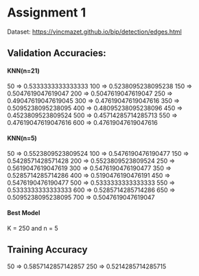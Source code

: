 # Assignment 1

Dataset: https://vincmazet.github.io/bip/detection/edges.html

## Validation Accuracies:

#### KNN(n=21)

50 => 0.5333333333333333
100 => 0.5238095238095238
150 => 0.5047619047619047
200 => 0.5047619047619047
250 => 0.49047619047619045
300 => 0.47619047619047616
350 => 0.5095238095238095
400 => 0.48095238095238096
450 => 0.4523809523809524
500 => 0.45714285714285713
550 => 0.47619047619047616
600 => 0.47619047619047616

#### KNN(n=5)

50 => 0.5523809523809524
100 => 0.5476190476190477
150 => 0.5428571428571428
200 => 0.5523809523809524
250 => 0.5619047619047619
300 => 0.5476190476190477
350 => 0.5285714285714286
400 => 0.5190476190476191
450 => 0.5476190476190477
500 => 0.5333333333333333
550 => 0.5333333333333333
600 => 0.5285714285714286
650 => 0.5095238095238095
700 => 0.5047619047619047

#### Best Model

K = 250 and n = 5

## Training Accuracy

50 => 0.5857142857142857
250 => 0.5214285714285715
